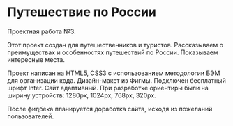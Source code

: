 # Путешествие по России

Проектная работа №3.

Этот проект создан для путешественников и туристов. Рассказываем о преимуществах и особенностях путешествий по России. Показываем интересные места.

Проект написан на HTML5, CSS3 с использованием методологии БЭМ для организации кода. Дизайн-макет из Фигмы. Подключен бесплатный шрифт Inter. 
Сайт адаптивный. При разработке ориентиры были на ширину устройств: 1280px, 1024px, 768px, 320px.

После фидбека планируется доработка сайта, исходя из пожеланий пользователей.